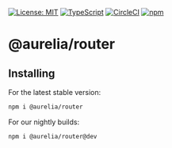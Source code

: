 [![License: MIT](https://img.shields.io/badge/License-MIT-yellow.svg)](https://opensource.org/licenses/MIT)
[![TypeScript](https://img.shields.io/badge/%3C%2F%3E-TypeScript-%230074c1.svg)](http://www.typescriptlang.org/)
[![CircleCI](https://circleci.com/gh/aurelia/aurelia.svg?style=shield)](https://circleci.com/gh/aurelia/aurelia)
[![npm](https://img.shields.io/npm/v/@aurelia/router.svg?maxAge=3600)](https://www.npmjs.com/package/@aurelia/router)
# @aurelia/router

## Installing

For the latest stable version:

```bash
npm i @aurelia/router
```

For our nightly builds:

```bash
npm i @aurelia/router@dev
```
